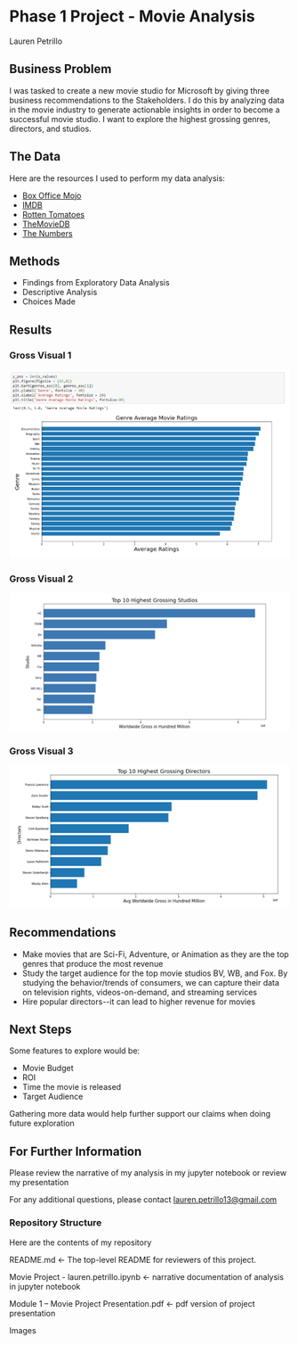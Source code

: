 # Phase 1 Project - Movie Analysis

Lauren Petrillo

## Business Problem

I was tasked to create a new movie studio for Microsoft by giving three business recommendations to the Stakeholders. I do this by analyzing data in the movie industry to generate actionable insights in order to become a successful movie studio. I want to explore the highest grossing genres, directors, and studios.

## The Data

Here are the resources I used to perform my data analysis:

* [Box Office Mojo](https://www.boxofficemojo.com/)
* [IMDB](https://www.imdb.com/)
* [Rotten Tomatoes](https://www.rottentomatoes.com/)
* [TheMovieDB](https://www.themoviedb.org/)
* [The Numbers](https://www.the-numbers.com/)


##  Methods

* Findings from Exploratory Data Analysis
* Descriptive Analysis
* Choices Made

## Results

### Gross Visual 1
<img src='images/avg_genre_rating.png'>

### Gross Visual 2
<img src='images/studio_world_gross.png'>

### Gross Visual 3
<img src='images/updated_top_directors.png'>


## Recommendations

* Make movies that are Sci-Fi, Adventure, or Animation as they are the top genres that produce the most revenue
* Study the target audience for the top movie studios BV, WB, and Fox. By studying the behavior/trends of consumers, we can capture their data on television rights, videos-on-demand, and streaming services
* Hire popular directors--it can lead to higher revenue for movies

## Next Steps

Some features to explore would be:
* Movie Budget
* ROI
* Time the movie is released
* Target Audience

Gathering more data would help further support our claims when doing future exploration

## For Further Information

Please review the narrative of my analysis in my jupyter notebook or review my presentation

For any additional questions, please contact lauren.petrillo13@gmail.com

### Repository Structure

Here are the contents of my repository

README.md                                                <- The top-level README for reviewers of this project.

Movie Project - lauren.petrillo.ipynb                    <- narrative documentation of analysis in jupyter notebook

Module 1 – Movie Project Presentation.pdf                <- pdf version of project presentation

Images
    




